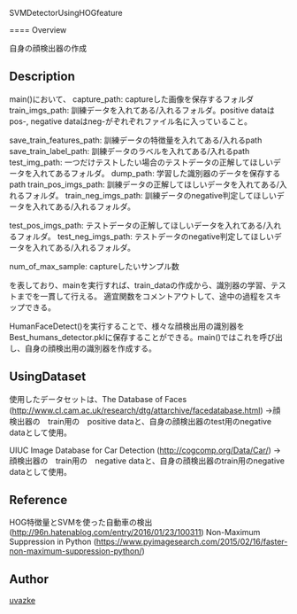 SVMDetectorUsingHOGfeature

====
Overview

自身の顔検出器の作成

## Description

main()において、
capture_path: captureした画像を保存するフォルダ
train_imgs_path: 訓練データを入れてある/入れるフォルダ。positive dataはpos-, negative dataはneg-がぞれぞれファイル名に入っていること。

save_train_features_path: 訓練データの特徴量を入れてある/入れるpath
save_train_label_path: 訓練データのラベルを入れてある/入れるpath
test_img_path: 一つだけテストしたい場合のテストデータの正解してほしいデータを入れてあるフォルダ。
dump_path: 学習した識別器のデータを保存するpath
train_pos_imgs_path: 訓練データの正解してほしいデータを入れてある/入れるフォルダ。
train_neg_imgs_path: 訓練データのnegative判定してほしいデータを入れてある/入れるフォルダ。

test_pos_imgs_path: テストデータの正解してほしいデータを入れてある/入れるフォルダ。
test_neg_imgs_path: テストデータのnegative判定してほしいデータを入れてある/入れるフォルダ。

num_of_max_sample: captureしたいサンプル数

を表しており、mainを実行すれば、train_dataの作成から、識別器の学習、テストまでを一貫して行える。
適宜関数をコメントアウトして、途中の過程をスキップできる。

HumanFaceDetect()を実行することで、様々な顔検出用の識別器をBest_humans_detector.pklに保存することができる。main()ではこれを呼び出し、自身の顔検出用の識別器を作成する。

## UsingDataset
使用したデータセットは、The Database of Faces
(http://www.cl.cam.ac.uk/research/dtg/attarchive/facedatabase.html)
->顔検出器の　train用の　positive dataと、自身の顔検出器のtest用のnegative dataとして使用。

UIUC Image Database for Car Detection (http://cogcomp.org/Data/Car/)
->顔検出器の　train用の　negative dataと、自身の顔検出器のtrain用のnegative dataとして使用。

## Reference
HOG特徴量とSVMを使った自動車の検出(http://96n.hatenablog.com/entry/2016/01/23/100311)
Non-Maximum Suppression in Python (https://www.pyimagesearch.com/2015/02/16/faster-non-maximum-suppression-python/)


## Author

[uvazke](https://github.com/uvazke)


